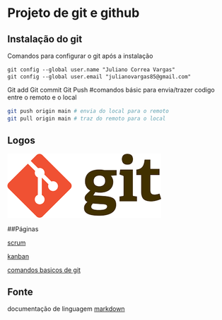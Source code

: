 # Projeto de git e github

## Instalação do git

Comandos para configurar o git após a instalação

```
git config --global user.name "Juliano Correa Vargas"
git config --global user.email "julianovargas85@gmail.com"
```
Git add
Git commit 
Git Push
#comandos básic  para envia/trazer codigo entre o remoto e o local 

```bash
git push origin main # envia do local para o remoto
git pull origin main # traz do remoto para o local 
```

## Logos
![git](imagens/git.png)

##Páginas

[scrum](scrum.md)

[kanban](kanban.md)

[comandos basicos de git](comandos_basicos.md)


## Fonte
documentação de linguagem [markdown](https://docs.github.com/pt/get-started/writing-on-github/getting-started-with-writing-and-formatting-on-github/basic-writing-and-formatting-syntax)
